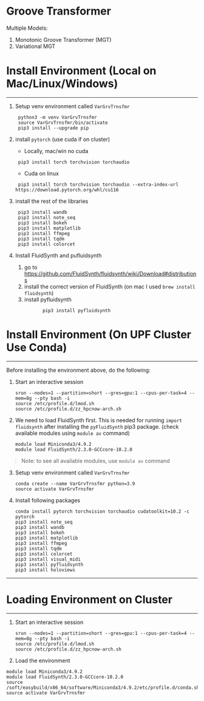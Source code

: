 # Groove Transformer
Multiple Models:
   
   1. Monotonic Groove Transformer (MGT)
   2. Variational MGT


# Install Environment (Local on Mac/Linux/Windows)

----

1. Setup venv environment called `VarGrvTrnsfmr`

   ```
    python3 -m venv VarGrvTrnsfmr
    source VarGrvTrnsfmr/bin/activate
    pip3 install --upgrade pip
   ```
   
2. install `pytorch` (use cuda if on cluster)


   - Locally, mac/win no cuda 

   ```
    pip3 install torch torchvision torchaudio
   ```

   - Cuda on linux
  
   ```
    pip3 install torch torchvision torchaudio --extra-index-url https://download.pytorch.org/whl/cu116
   ```

3. install the rest of the libraries

   ```
    pip3 install wandb
    pip3 install note_seq
    pip3 install bokeh
    pip3 install matplotlib
    pip3 install ffmpeg
    pip3 install tqdm
    pip3 install colorcet
   ```

4. Install FluidSynth and pufluidsynth 
   1. go to https://github.com/FluidSynth/fluidsynth/wiki/Download#distributions
   2. install the correct version of FluidSynth  (on mac I used `brew install fluidsynth`)
   3. install pyfluidsynth
   
   ```
             pip3 install pyfluidsynth
   ```


# Install Environment (On UPF Cluster Use Conda)
----

Before installing the environment above, do the following:

1. Start an interactive session

      ```commandline
      srun --nodes=1 --partition=short --gres=gpu:1 --cpus-per-task=4 --mem=8g --pty bash -i
      source /etc/profile.d/lmod.sh
      source /etc/profile.d/zz_hpcnow-arch.sh
      ```

2. We need to load FluidSynth first. This is needed for running `import fluidsynth` after 
installing the `pyFluidSynth` pip3 package. (check available modules using `module av` command)
   
      ```commandline
      module load Miniconda3/4.9.2
      module load FluidSynth/2.3.0-GCCcore-10.2.0
      ```

> Note: to see all available modules, use `module av` command

3. Setup venv environment called `VarGrvTrnsfmr`
   
      ```commandline
      conda create --name VarGrvTrnsfmr python=3.9   
      source activate VarGrvTrnsfmr		           
      ```

4. Install following packages
      
      ```commandline
      conda install pytorch torchvision torchaudio cudatoolkit=10.2 -c pytorch
      pip3 install note_seq
      pip3 install wandb
      pip3 install bokeh
      pip3 install matplotlib
      pip3 install ffmpeg
      pip3 install tqdm
      pip3 install colorcet
      pip3 install visual_midi	
      pip3 install pyfluidsynth 
      pip3 install holoviews
      ```

--------
# Loading Environment on Cluster
--------

1. Start an interactive session

      ```
      srun --nodes=1 --partition=short --gres=gpu:1 --cpus-per-task=4 --mem=8g --pty bash -i
      source /etc/profile.d/lmod.sh
      source /etc/profile.d/zz_hpcnow-arch.sh
      
   ```


3. Load the environment

```commandline
module load Miniconda3/4.9.2
module load FluidSynth/2.3.0-GCCcore-10.2.0
source /soft/easybuild/x86_64/software/Miniconda3/4.9.2/etc/profile.d/conda.sh
source activate VarGrvTrnsfmr
```